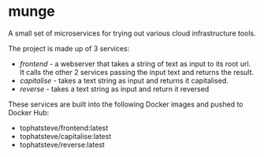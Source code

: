 # munge

A small set of microservices for trying out various cloud infrastructure tools.

The project is made up of 3 services:

- *frontend* - a webserver that takes a string of text as input to its root url. It calls the other 2 services passing the input text and returns the result.
- *capitalise* - takes a text string as input and returns it capitalised.
- *reverse* - takes a text string as input and return it reversed

These services are built into the following Docker images and pushed to Docker Hub:

- tophatsteve/frontend:latest
- tophatsteve/capitalise:latest
- tophatsteve/reverse:latest